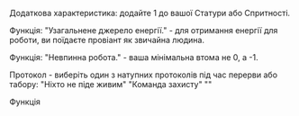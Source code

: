 Додаткова характеристика: додайте 1 до вашої Статури або Спритності.

Функція: "Узагальнене джерело енергії." - для отримання енергії для роботи, ви поїдаєте провіант як звичайна людина. 

Функція: "Невпинна робота." - ваша мінімальна втома не 0, а -1.

Протокол - виберіть один з натупних протоколів під час перерви або табору:
"Ніхто не піде живим"
"Команда захисту"
""

Функція

